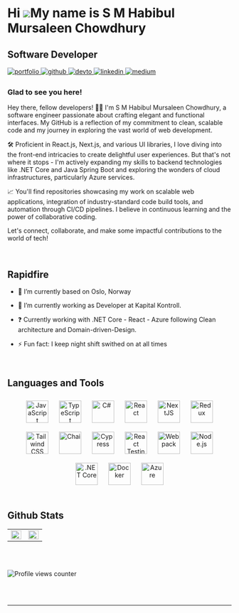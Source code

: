 Hi ![](https://user-images.githubusercontent.com/18350557/176309783-0785949b-9127-417c-8b55-ab5a4333674e.gif)My name is S M Habibul Mursaleen Chowdhury
=======================================================================================================================================================

Software Developer
-------------

<a href="https://portfolio-mursaleen.netlify.app" target="_blank">
  <img src="https://img.shields.io/badge/portfolio-%2300bfa6.svg?&style=for-the-badge&logo=web&logoColor=white" alt=portfolio style="margin-bottom: 5px;" />
</a>
<a href="https://github.com/habibulmursaleen" target="_blank">
<img src=https://img.shields.io/badge/github-%2324292e.svg?&style=for-the-badge&logo=github&logoColor=white alt=github style="margin-bottom: 5px;" />
</a>
<a href="https://dev.to/habibulmursaleen" target="_blank">
<img src=https://img.shields.io/badge/dev.to-%2308090A.svg?&style=for-the-badge&logo=dev.to&logoColor=white alt=devto style="margin-bottom: 5px;" />
</a>
<a href="https://linkedin.com/in/habibulmursaleen" target="_blank">
<img src=https://img.shields.io/badge/linkedin-%231E77B5.svg?&style=for-the-badge&logo=linkedin&logoColor=white alt=linkedin style="margin-bottom: 5px;" />
</a>
<a href="https://medium.com/@chowdhurysmhabibulmursaleen" target="_blank">
<img src=https://img.shields.io/badge/medium-%23292929.svg?&style=for-the-badge&logo=medium&logoColor=white alt=medium style="margin-bottom: 5px;" />
</a>  



### Glad to see you here!  
Hey there, fellow developers! 👨‍💻 I'm S M Habibul Mursaleen Chowdhury, a software engineer passionate about crafting elegant and functional interfaces. My GitHub is a reflection of my commitment to clean, scalable code and my journey in exploring the vast world of web development.

🛠️ Proficient in React.js, Next.js, and various UI libraries, I love diving into the front-end intricacies to create delightful user experiences. But that's not where it stops - I'm actively expanding my skills to backend technologies like .NET Core and Java Spring Boot and exploring the wonders of cloud infrastructures, particularly Azure services.

📈 You'll find repositories showcasing my work on scalable web applications, integration of industry-standard code build tools, and automation through CI/CD pipelines. I believe in continuous learning and the power of collaborative coding.

Let's connect, collaborate, and make some impactful contributions to the world of tech!   
  

<br/>  


## Rapidfire  
<div valign="top" width="50%">

- 🔭 I’m currently based on Oslo, Norway  
  

- 🌱 I’m currently working as Developer at Kapital Kontroll. 
  

- ❓ Currently working with .NET Core - React - Azure following Clean architecture and Domain-driven-Design. 
  

- ⚡ Fun fact: I keep night shift swithed on at all times   

</div>  

<br/>  


## Languages and Tools  

<div align="center">  
<a href="https://www.javascript.com/" target="_blank"><img style="margin: 10px" src="https://profilinator.rishav.dev/skills-assets/javascript-original.svg" alt="JavaScript" height="50" /></a>  
<a href="https://www.typescriptlang.org/" target="_blank"><img style="margin: 10px" src="https://profilinator.rishav.dev/skills-assets/typescript-original.svg" alt="TypeScript" height="50" /></a>  
<a href="https://learn.microsoft.com/en-us/dotnet/csharp/" target="_blank"><img style="margin: 10px" src="https://profilinator.rishav.dev/skills-assets/csharp-original.svg" alt="C#" height="50" /></a>
<a href="https://reactjs.org/" target="_blank"><img style="margin: 10px" src="https://profilinator.rishav.dev/skills-assets/react-original-wordmark.svg" alt="React" height="50" /></a> 
<a href="https://nextjs.org/" target="_blank"><img style="margin: 10px" src="https://profilinator.rishav.dev/skills-assets/nextjs.png" alt="NextJS" height="50" /></a>  
<a href="https://redux.js.org/" target="_blank"><img style="margin: 10px" src="https://profilinator.rishav.dev/skills-assets/redux-original.svg" alt="Redux" height="50" /></a>  
<a href="https://www.tailwindcss.com/" target="_blank"><img style="margin: 10px" src="https://profilinator.rishav.dev/skills-assets/tailwindcss.svg" alt="Tailwind CSS" height="50" /></a>  
<a href="https://www.chaijs.com/" target="_blank"><img style="margin: 10px" src="https://profilinator.rishav.dev/skills-assets/chai.png" alt="Chai" height="50" /></a>  
<a href="https://www.cypress.io/" target="_blank"><img style="margin: 10px" src="https://cdn.sanity.io/images/o0o2tn5x/production/13b9c8412093e2f0cdb5495e1f59144967fa1664-512x512.jpg" alt="Cypress" height="50" /></a>
<a href="https://testing-library.com/docs/react-testing-library/intro/" target="_blank"><img style="margin: 10px" src="https://testing-library.com/img/octopus-128x128.png" alt="React Testing Library" height="50" /></a>
<a href="https://webpack.js.org/" target="_blank"><img style="margin: 10px" src="https://profilinator.rishav.dev/skills-assets/webpack-original.svg" alt="Webpack" height="50" /></a>  
<a href="https://nodejs.org/" target="_blank"><img style="margin: 10px" src="https://profilinator.rishav.dev/skills-assets/nodejs-original-wordmark.svg" alt="Node.js" height="50" /></a>  
<a href="https://dotnet.microsoft.com/" target="_blank"><img style="margin: 10px" src="https://upload.wikimedia.org/wikipedia/commons/thumb/e/ee/.NET_Core_Logo.svg/2048px-.NET_Core_Logo.svg.png" alt=".NET Core" height="50" /></a>  
<a href="https://www.docker.com/" target="_blank"><img style="margin: 10px" src="https://profilinator.rishav.dev/skills-assets/docker-original-wordmark.svg" alt="Docker" height="50" /></a>  
<a href="https://azure.microsoft.com/en-in/" target="_blank"><img style="margin: 10px" src="https://profilinator.rishav.dev/skills-assets/microsoft_azure-icon.svg" alt="Azure" height="50" /></a>  
</div>
<br/>  

## Github Stats  
<table><tr><td valign="top" width="50%">

<img src="https://github-readme-stats.vercel.app/api?username=habibulmursaleen&show_icons=true&count_private=true&hide_border=true" align="left" style="width: 100%" />

</td><td valign="top" width="50%">

<img src="https://github-readme-stats.vercel.app/api/top-langs/?username=habibulmursaleen&hide_border=true&layout=compact" align="left" style="width: 100%" />

</td></tr></table>  

<br/>  

  

<br/>  

![Profile views counter](https://komarev.com/ghpvc/?username=habibulmursaleen&&style=flat-square)  
  

<br/>  


<br />

----

